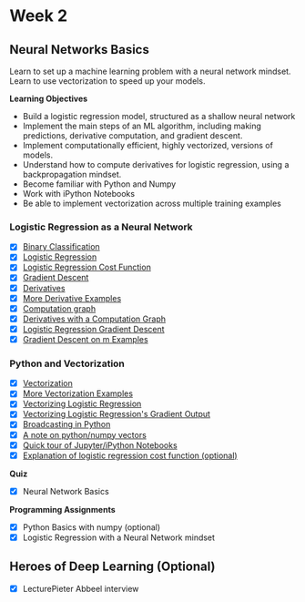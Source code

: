 # Week 2

## Neural Networks Basics
Learn to set up a machine learning problem with a neural network mindset. Learn to use vectorization to speed up your models.

**Learning Objectives**
- Build a logistic regression model, structured as a shallow neural network
- Implement the main steps of an ML algorithm, including making predictions, derivative computation, and gradient descent.
- Implement computationally efficient, highly vectorized, versions of models.
- Understand how to compute derivatives for logistic regression, using a backpropagation mindset.
- Become familiar with Python and Numpy
- Work with iPython Notebooks
- Be able to implement vectorization across multiple training examples

### Logistic Regression as a Neural Network
  - [x] [Binary Classification](https://www.youtube.com/watch?v=eqEc66RFY0I&list=PLkDaE6sCZn6Ec-XTbcX1uRg2_u4xOEky0&index=7)
  - [x] [Logistic Regression](https://www.youtube.com/watch?v=hjrYrynGWGA&index=8&list=PLkDaE6sCZn6Ec-XTbcX1uRg2_u4xOEky0)
  - [x] [Logistic Regression Cost Function](https://www.youtube.com/watch?v=SHEPb1JHw5o&index=9&list=PLkDaE6sCZn6Ec-XTbcX1uRg2_u4xOEky0)
  - [x] [Gradient Descent](https://www.youtube.com/watch?v=uJryes5Vk1o&index=10&list=PLkDaE6sCZn6Ec-XTbcX1uRg2_u4xOEky0)
  - [x] [Derivatives](https://www.youtube.com/watch?v=GzphoJOVEcE&list=PLkDaE6sCZn6Ec-XTbcX1uRg2_u4xOEky0&index=11)
  - [x] [More Derivative Examples](https://www.youtube.com/watch?v=5H7M5Vd3-pk&list=PLkDaE6sCZn6Ec-XTbcX1uRg2_u4xOEky0&index=12)
  - [x] [Computation graph](https://www.youtube.com/watch?v=hCP1vGoCdYU&list=PLkDaE6sCZn6Ec-XTbcX1uRg2_u4xOEky0&index=13)
  - [x] [Derivatives with a Computation Graph](https://www.youtube.com/watch?v=nJyUyKN-XBQ&list=PLkDaE6sCZn6Ec-XTbcX1uRg2_u4xOEky0&index=14)
  - [x] [Logistic Regression Gradient Descent](https://www.youtube.com/watch?v=z_xiwjEdAC4&index=15&list=PLkDaE6sCZn6Ec-XTbcX1uRg2_u4xOEky0)
  - [x] [Gradient Descent on m Examples](https://www.youtube.com/watch?v=KKfZLXcF-aE&list=PLkDaE6sCZn6Ec-XTbcX1uRg2_u4xOEky0&index=16)

### Python and Vectorization
  - [x] [Vectorization](https://www.youtube.com/watch?v=qsIrQi0fzbY&list=PLkDaE6sCZn6Ec-XTbcX1uRg2_u4xOEky0&index=17)
  - [x] [More Vectorization Examples](https://www.youtube.com/watch?v=pYWASRauTzs&list=PLkDaE6sCZn6Ec-XTbcX1uRg2_u4xOEky0&index=18)
  - [x] [Vectorizing Logistic Regression](https://www.youtube.com/watch?v=okpqeEUdEkY&index=19&list=PLkDaE6sCZn6Ec-XTbcX1uRg2_u4xOEky0)
  - [x] [Vectorizing Logistic Regression's Gradient Output](https://www.youtube.com/watch?v=2BkqApHKwn0&list=PLkDaE6sCZn6Ec-XTbcX1uRg2_u4xOEky0&index=20)
  - [x] [Broadcasting in Python](https://www.youtube.com/watch?v=tKcLaGdvabM&list=PLkDaE6sCZn6Ec-XTbcX1uRg2_u4xOEky0&index=21)
  - [x] [A note on python/numpy vectors](https://www.youtube.com/watch?v=V2QlTmh6P2Y&index=22&list=PLkDaE6sCZn6Ec-XTbcX1uRg2_u4xOEky0)
  - [x] [Quick tour of Jupyter/iPython Notebooks](https://www.youtube.com/watch?v=0S9c7nHoDws&index=23&list=PLkDaE6sCZn6Ec-XTbcX1uRg2_u4xOEky0)
  - [x] [Explanation of logistic regression cost function (optional)](https://www.youtube.com/watch?v=k_S5fnKjO-4&list=PLkDaE6sCZn6Ec-XTbcX1uRg2_u4xOEky0&index=24)

**Quiz**
  - [x] Neural Network Basics
  
**Programming Assignments**
  - [x] Python Basics with numpy (optional)
  - [x] Logistic Regression with a Neural Network mindset

## Heroes of Deep Learning (Optional)
  - [x] LecturePieter Abbeel interview

